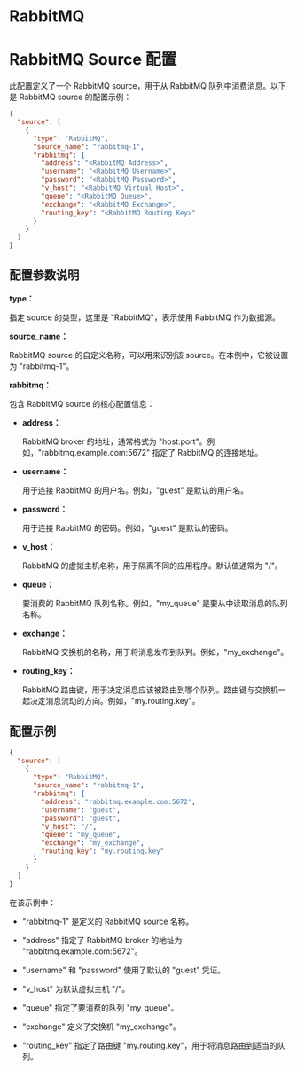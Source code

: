 RabbitMQ
===
# RabbitMQ Source 配置
此配置定义了一个 RabbitMQ source，用于从 RabbitMQ 队列中消费消息。以下是 RabbitMQ source 的配置示例：
```json
{
  "source": [
    {
      "type": "RabbitMQ",
      "source_name": "rabbitmq-1",
      "rabbitmq": {
        "address": "<RabbitMQ Address>",
        "username": "<RabbitMQ Username>",
        "password": "<RabbitMQ Password>",
        "v_host": "<RabbitMQ Virtual Host>",
        "queue": "<RabbitMQ Queue>",
        "exchange": "<RabbitMQ Exchange>",
        "routing_key": "<RabbitMQ Routing Key>"
      }
    }
  ]
}
```

## 配置参数说明
**type：**

指定 source 的类型，这里是 "RabbitMQ"，表示使用 RabbitMQ 作为数据源。

**source_name：**

RabbitMQ source 的自定义名称，可以用来识别该 source。在本例中，它被设置为 "rabbitmq-1"。

**rabbitmq：**

包含 RabbitMQ source 的核心配置信息：

* **address：**

    RabbitMQ broker 的地址，通常格式为 "host:port"。例如，"rabbitmq.example.com:5672" 指定了 RabbitMQ 的连接地址。

* **username：**

    用于连接 RabbitMQ 的用户名。例如，"guest" 是默认的用户名。

* **password：**

    用于连接 RabbitMQ 的密码。例如，"guest" 是默认的密码。

* **v_host：**
    
    RabbitMQ 的虚拟主机名称，用于隔离不同的应用程序。默认值通常为 "/"。

* **queue：**

    要消费的 RabbitMQ 队列名称。例如，"my_queue" 是要从中读取消息的队列名称。

* **exchange：**

    RabbitMQ 交换机的名称，用于将消息发布到队列。例如，"my_exchange"。

* **routing_key：**

    RabbitMQ 路由键，用于决定消息应该被路由到哪个队列。路由键与交换机一起决定消息流动的方向。例如，"my.routing.key"。

## 配置示例
```json
{
  "source": [
    {
      "type": "RabbitMQ",
      "source_name": "rabbitmq-1",
      "rabbitmq": {
        "address": "rabbitmq.example.com:5672",
        "username": "guest",
        "password": "guest",
        "v_host": "/",
        "queue": "my_queue",
        "exchange": "my_exchange",
        "routing_key": "my.routing.key"
      }
    }
  ]
}
```

在该示例中：

* "rabbitmq-1" 是定义的 RabbitMQ source 名称。

* "address" 指定了 RabbitMQ broker 的地址为 "rabbitmq.example.com:5672"。

* "username" 和 "password" 使用了默认的 "guest" 凭证。

* "v_host" 为默认虚拟主机 "/"。

* "queue" 指定了要消费的队列 "my_queue"。

* "exchange" 定义了交换机 "my_exchange"。

* "routing_key" 指定了路由键 "my.routing.key"，用于将消息路由到适当的队列。